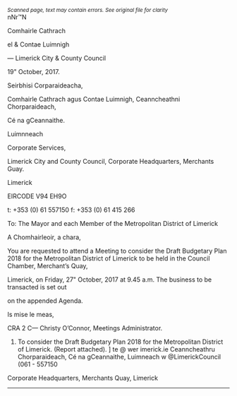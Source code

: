 *<small>Scanned page, text may contain errors. See original file for clarity</small>*  
nNr™N

Comhairle Cathrach

el & Contae Luimnigh

— Limerick City
& County Council

19" October, 2017.

Seirbhisi Corparaideacha,

Comhairle Cathrach agus Contae Luimnigh,
Ceanncheathni Chorparaideach,

Cé na gCeannaithe.

Luimnneach

Corporate Services,

Limerick City and County Council,
Corporate Headquarters,
Merchants Guay.

Limerick

EIRCODE V94 EH9O

t: +353 (0) 61 557150
f: +353 (0) 61 415 266

To: The Mayor and each Member of the Metropolitan District of Limerick

A Chomhairleoir, a chara,

You are requested to attend a Meeting to consider the Draft Budgetary Plan 2018 for the
Metropolitan District of Limerick to be held in the Council Chamber, Merchant’s Quay,

Limerick, on Friday, 27" October, 2017 at 9.45 a.m. The business to be transacted is set out

on the appended Agenda.

Is mise le meas,

CRA 2 C—
Christy O’Connor,
Meetings Administrator.

1. To consider the Draft Budgetary Plan 2018 for the Metropolitan District of Limerick.
(Report attached).
] te
@ wer imerick.ie
Ceanncheathru Chorparaideach, Cé na gCeannaithe, Luimneach w @LimerickCouncil
(061 - 557150

Corporate Headquarters, Merchants Quay, Limerick

---
